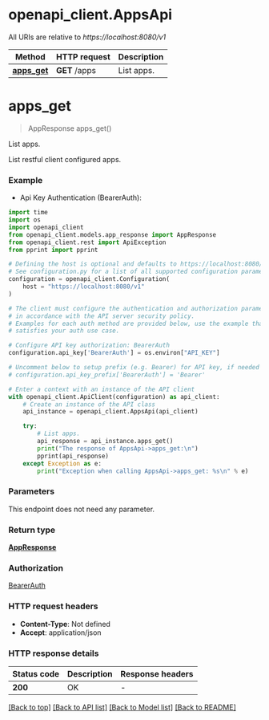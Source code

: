 # openapi_client.AppsApi

All URIs are relative to *https://localhost:8080/v1*

Method | HTTP request | Description
------------- | ------------- | -------------
[**apps_get**](AppsApi.md#apps_get) | **GET** /apps | List apps.


# **apps_get**
> AppResponse apps_get()

List apps.

List restful client configured apps.

### Example

* Api Key Authentication (BearerAuth):
```python
import time
import os
import openapi_client
from openapi_client.models.app_response import AppResponse
from openapi_client.rest import ApiException
from pprint import pprint

# Defining the host is optional and defaults to https://localhost:8080/v1
# See configuration.py for a list of all supported configuration parameters.
configuration = openapi_client.Configuration(
    host = "https://localhost:8080/v1"
)

# The client must configure the authentication and authorization parameters
# in accordance with the API server security policy.
# Examples for each auth method are provided below, use the example that
# satisfies your auth use case.

# Configure API key authorization: BearerAuth
configuration.api_key['BearerAuth'] = os.environ["API_KEY"]

# Uncomment below to setup prefix (e.g. Bearer) for API key, if needed
# configuration.api_key_prefix['BearerAuth'] = 'Bearer'

# Enter a context with an instance of the API client
with openapi_client.ApiClient(configuration) as api_client:
    # Create an instance of the API class
    api_instance = openapi_client.AppsApi(api_client)

    try:
        # List apps.
        api_response = api_instance.apps_get()
        print("The response of AppsApi->apps_get:\n")
        pprint(api_response)
    except Exception as e:
        print("Exception when calling AppsApi->apps_get: %s\n" % e)
```



### Parameters
This endpoint does not need any parameter.

### Return type

[**AppResponse**](AppResponse.md)

### Authorization

[BearerAuth](../README.md#BearerAuth)

### HTTP request headers

 - **Content-Type**: Not defined
 - **Accept**: application/json

### HTTP response details
| Status code | Description | Response headers |
|-------------|-------------|------------------|
**200** | OK |  -  |

[[Back to top]](#) [[Back to API list]](../README.md#documentation-for-api-endpoints) [[Back to Model list]](../README.md#documentation-for-models) [[Back to README]](../README.md)


